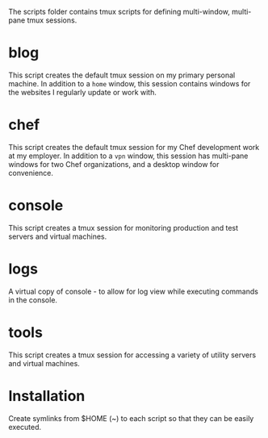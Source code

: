 The scripts folder contains tmux scripts for defining multi-window, multi-pane tmux sessions.

# blog

This script creates the default tmux session on my primary personal machine. In addition to a `home` window, this session contains windows for the websites I regularly update or work with.

# chef

This script creates the default tmux session for my Chef development work at my employer. In addition to a `vpn` window, this session has multi-pane windows for two Chef organizations, and a desktop window for convenience.

# console

This script creates a tmux session for monitoring production and test servers and virtual machines.

# logs

A virtual copy of console - to allow for log view while executing commands in the console.

# tools

This script creates a tmux session for accessing a variety of utility servers and virtual machines.

# Installation

Create symlinks from $HOME (~) to each script so that they can be easily executed.

